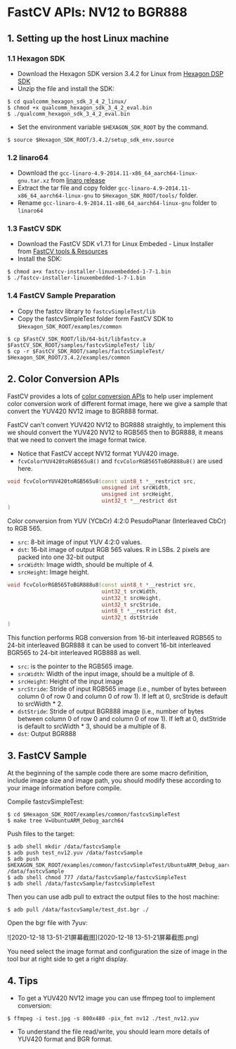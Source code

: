 # FastCV APIs: NV12 to BGR888

## 1. Setting up the host Linux machine

### 1.1 Hexagon SDK

- Download the Hexagon SDK version 3.4.2 for Linux from [Hexagon DSP SDK](https://developer.qualcomm.com/software/hexagon-dsp-sdk)
- Unzip the file and install the SDK:

```shell
$ cd qualcomm_hexagon_sdk_3_4_2_linux/
$ chmod +x qualcomm_hexagon_sdk_3_4_2_eval.bin
$ ./qualcomm_hexagon_sdk_3_4_2_eval.bin
```

- Set the environment variable `$HEXAGON_SDK_ROOT` by the command.

```shell
$ source $Hexagon_SDK_ROOT/3.4.2/setup_sdk_env.source
```

### 1.2 linaro64

- Download the `gcc-linaro-4.9-2014.11-x86_64_aarch64-linux-gnu.tar.xz` from [linaro release](http://releases.linaro.org/archive/14.11/components/toolchain/binaries/aarch64-linux-gnu/)
- Extract the tar file and copy folder `gcc-linaro-4.9-2014.11-x86_64_aarch64-linux-gnu` to `$Hexagon_SDK_ROOT/tools/` folder.
- Rename `gcc-linaro-4.9-2014.11-x86_64_aarch64-linux-gnu` folder to `linaro64`

### 1.3 FastCV SDK

- Download the FastCV SDK v1.7.1 for Linux Embeded - Linux Installer from [FastCV tools & Resources](https://developer.qualcomm.com/software/fast-cv-sdk/tools)
- Install the SDK:

```shell
$ chmod a+x fastcv-installer-linuxembedded-1-7-1.bin
$ ./fastcv-installer-linuxembedded-1-7-1.bin
```

### 1.4 FastCV Sample Preparation

- Copy the fastcv library to `fastcvSimpleTest/lib`
- Copy the fastcvSimpleTest folder form FastCV SDK to `$Hexagon_SDK_ROOT/examples/common`

```shell
$ cp $FastCV_SDK_ROOT/lib/64-bit/libfastcv.a $FastCV_SDK_ROOT/samples/fastcvSimpleTest/ lib/
$ cp -r $FastCV_SDK_ROOT/samples/fastcvSimpleTest/ $Hexagon_SDK_ROOT/3.4.2/examples/common
```

## 2. Color Conversion APIs

FastCV provides a lots of [color conversion APIs](https://developer.qualcomm.com/docs/fastcv/api/group__color__conversion.html) to help user implement color conversion work of different format image, here we give a sample that convert the YUV420 NV12 image to BGR888 format.

FastCV can't convert YUV420 NV12 to BGR888 straightly, to implement this we should convert the YUV420 NV12 to RGB565 then to BGR888, it means that we need to convert the image format twice.

- Notice that FastCV accept NV12 format YUV420 image.
- `fcvColorYUV420toRGB565u8()` and `fcvColorRGB565ToBGR888u8()` are used here.

```c++
void fcvColorYUV420toRGB565u8(const uint8_t *__restrict src,
                              unsigned int srcWidth,
                              unsigned int srcHeight,
                              uint32_t *__restrict dst 
)
```

Color conversion from YUV (YCbCr) 4:2:0 PesudoPlanar (Interleaved CbCr) to RGB 565.

- `src`: 8-bit image of input YUV 4:2:0 values.
- `dst`: 16-bit image of output RGB 565 values. R in LSBs. 2 pixels are packed into one 32-bit output
- `srcWidth`: Image width, should be multiple of 4.
- `srcHeight`: Image height.

```c++
void fcvColorRGB565ToBGR888u8(const uint8_t *__restrict src,
                              uint32_t srcWidth,
                              uint32_t srcHeight,
                              uint32_t srcStride,
                              uint8_t *__restrict dst,
                              uint32_t dstStride 
)		
```

This function performs RGB conversion from 16-bit interleaved RGB565 to 24-bit interleaved BGR888 it can be used to convert 16-bit interleaved BGR565 to 24-bit interleaved RGB888 as well.

- `src`: is the pointer to the RGB565 image.
- `srcWidth`: Width of the input image, should be a multiple of 8.
- `srcHeight`: Height of the input image
- `srcStride`: Stride of input RGB565 image (i.e., number of bytes between column 0 of row 0 and column 0 of row 1). If left at 0, srcStride is default to srcWidth * 2.
- `dstStride`: Stride of output BGR888 image (i.e., number of bytes between column 0 of row 0 and column 0 of row 1). If left at 0, dstStride is default to srcWidth * 3, should be a multiple of 8.
- `dst`: Output BGR888

## 3. FastCV Sample

At the beginning of the sample code there are some macro definition, include image size and image path, you should modify these according to your image information before compile.

Compile fastcvSimpleTest:

```shell
$ cd $Hexagon_SDK_ROOT/examples/common/fastcvSimpleTest
$ make tree V=UbuntuARM_Debug_aarch64
```

Push files to the target:

```shell
$ adb shell mkdir /data/fastcvSample
$ adb push test_nv12.yuv /data/fastcvSample
$ adb push $HEXAGON_SDK_ROOT/examples/common/fastcvSimpleTest/UbuntuARM_Debug_aarch64/ship/fastcvSimpleTest /data/fastcvSample
$ adb shell chmod 777 /data/fastcvSample/fastcvSimpleTest
$ adb shell /data/fastcvSample/fastcvSimpleTest
```

Then you can use adb pull to extract the output files to the host machine:

```shell
$ adb pull /data/fastcvSample/test_dst.bgr ./
```

Open the bgr file with 7yuv:

![2020-12-18 13-51-21屏幕截图](2020-12-18 13-51-21屏幕截图.png)

You need select the image format and configuration the size of image in the tool bur at right side to get a right display.

## 4. Tips

- To get a YUV420 NV12 image you can use ffmpeg tool to implement conversion:

```shell
$ ffmpeg -i test.jpg -s 800x480 -pix_fmt nv12 ./test_nv12.yuv
```

- To understand the file read/write, you should learn more details of YUV420 format and BGR format.

